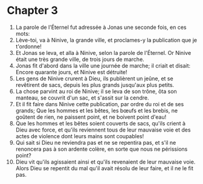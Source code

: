 # Chapter 3

1. La parole de l'Éternel fut adressée à Jonas une seconde fois, en ces mots:
2. Lève-toi, va à Ninive, la grande ville, et proclames-y la publication que je t'ordonne!
3. Et Jonas se leva, et alla à Ninive, selon la parole de l'Éternel. Or Ninive était une très grande ville, de trois jours de marche.
4. Jonas fit d'abord dans la ville une journée de marche; il criait et disait: Encore quarante jours, et Ninive est détruite!
5. Les gens de Ninive crurent à Dieu, ils publièrent un jeûne, et se revêtirent de sacs, depuis les plus grands jusqu'aux plus petits.
6. La chose parvint au roi de Ninive; il se leva de son trône, ôta son manteau, se couvrit d'un sac, et s'assit sur la cendre.
7. Et il fit faire dans Ninive cette publication, par ordre du roi et de ses grands; Que les hommes et les bêtes, les bœufs et les brebis, ne goûtent de rien, ne paissent point, et ne boivent point d'eau!
8. Que les hommes et les bêtes soient couverts de sacs, qu'ils crient à Dieu avec force, et qu'ils reviennent tous de leur mauvaise voie et des actes de violence dont leurs mains sont coupables!
9. Qui sait si Dieu ne reviendra pas et ne se repentira pas, et s'il ne renoncera pas à son ardente colère, en sorte que nous ne périssions point?
10. Dieu vit qu'ils agissaient ainsi et qu'ils revenaient de leur mauvaise voie. Alors Dieu se repentit du mal qu'il avait résolu de leur faire, et il ne le fit pas.


